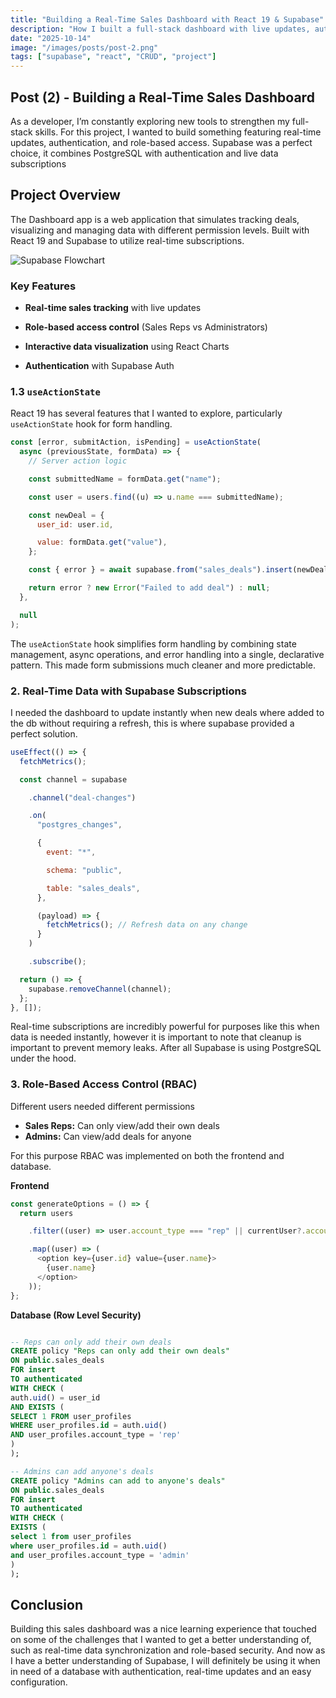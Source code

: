 ```yaml
---
title: "Building a Real-Time Sales Dashboard with React 19 & Supabase"
description: "How I built a full-stack dashboard with live updates, authentication, and role-based access using React 19 and Supabase."
date: "2025-10-14"
image: "/images/posts/post-2.png"
tags: ["supabase", "react", "CRUD", "project"]
---
```


## Post (2) - Building a Real-Time Sales Dashboard

As a developer, I’m constantly exploring new tools to strengthen my full-stack skills. For this project, I wanted to build something featuring real-time updates, authentication, and role-based access. Supabase was a perfect choice, it combines PostgreSQL with authentication and live data subscriptions

## Project Overview

The Dashboard app is a web application that simulates tracking deals, visualizing and managing data with different permission levels. Built with React 19 and Supabase to utilize real-time subscriptions.

![Supabase Flowchart](/images/posts/supabase1.png)

### Key Features

- **Real-time sales tracking** with live updates

- **Role-based access control** (Sales Reps vs Administrators)

- **Interactive data visualization** using React Charts

- **Authentication** with Supabase Auth

### 1.3 `useActionState`

React 19 has several features that I wanted to explore, particularly `useActionState` hook for form handling.

```javascript
const [error, submitAction, isPending] = useActionState(
  async (previousState, formData) => {
    // Server action logic

    const submittedName = formData.get("name");

    const user = users.find((u) => u.name === submittedName);

    const newDeal = {
      user_id: user.id,

      value: formData.get("value"),
    };

    const { error } = await supabase.from("sales_deals").insert(newDeal);

    return error ? new Error("Failed to add deal") : null;
  },

  null
);
```

The `useActionState` hook simplifies form handling by combining state management, async operations, and error handling into a single, declarative pattern. This made form submissions much cleaner and more predictable.

### 2. Real-Time Data with Supabase Subscriptions

I needed the dashboard to update instantly when new deals where added to the db without requiring a refresh, this is where supabase provided a perfect solution.

```javascript
useEffect(() => {
  fetchMetrics();

  const channel = supabase

    .channel("deal-changes")

    .on(
      "postgres_changes",

      {
        event: "*",

        schema: "public",

        table: "sales_deals",
      },

      (payload) => {
        fetchMetrics(); // Refresh data on any change
      }
    )

    .subscribe();

  return () => {
    supabase.removeChannel(channel);
  };
}, []);
```

Real-time subscriptions are incredibly powerful for purposes like this when data is needed instantly, however it is important to note that cleanup is important to prevent memory leaks. After all Supabase is using PostgreSQL under the hood.

### 3. Role-Based Access Control (RBAC)

Different users needed different permissions

- **Sales Reps:** Can only view/add their own deals
- **Admins:** Can view/add deals for anyone

For this purpose RBAC was implemented on both the frontend and database.

**Frontend**

```javascript
const generateOptions = () => {
  return users

    .filter((user) => user.account_type === "rep" || currentUser?.account_type === "admin")

    .map((user) => (
      <option key={user.id} value={user.name}>
        {user.name}
      </option>
    ));
};
```

**Database (Row Level Security)**

```sql

-- Reps can only add their own deals
CREATE policy "Reps can only add their own deals"
ON public.sales_deals
FOR insert
TO authenticated
WITH CHECK (
auth.uid() = user_id
AND EXISTS (
SELECT 1 FROM user_profiles
WHERE user_profiles.id = auth.uid()
AND user_profiles.account_type = 'rep'
)
);

-- Admins can add anyone's deals
CREATE policy "Admins can add to anyone's deals"
ON public.sales_deals
FOR insert
TO authenticated
WITH CHECK (
EXISTS (
select 1 from user_profiles
where user_profiles.id = auth.uid()
and user_profiles.account_type = 'admin'
)
);

```

## Conclusion

Building this sales dashboard was a nice learning experience that touched on some of the challenges that I wanted to get a better understanding of, such as real-time data synchronization and role-based security. And now as I have a better understanding of Supabase, I will definitely be using it when in need of a database with authentication, real-time updates and an easy configuration.
